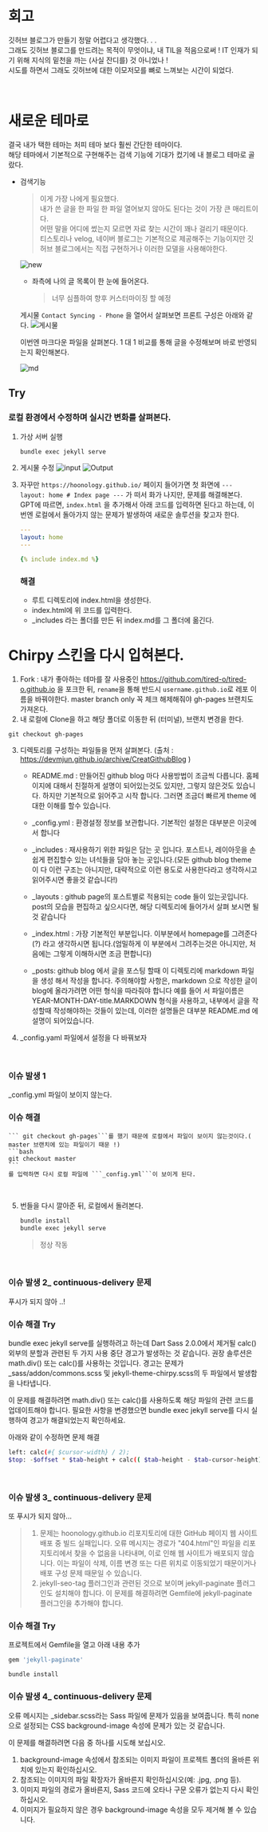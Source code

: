 # 회고
깃허브 블로그가 만들기 정말 어렵다고 생각했다. . .  
그래도 깃허브 블로그를 만드려는 목적이 무엇이냐, 내 TIL을 적음으로써 ! IT 인재가 되기 위해 지식의 밑천을 까는 (사실 잔디를) 것 아니었나 !  
시도를 하면서 그래도 깃허브에 대한 이모저모를 뼈로 느껴보는 시간이 되었다.  

<br>

# 새로운 테마로 
결국 내가 택한 테마는 처피 테마 보다 훨씬 간단한 테마이다.  
해당 테마에서 기본적으로 구현해주는 검색 기능에 기대가 컸기에 내 블로그 테마로 골랐다.
- 검색기능 
    > 이게 가장 나에게 필요했다.   
    내가 쓴 글을 한 파일 한 파일 열어보지 않아도 된다는 것이 가장 큰 매리트이다.  
    어떤 말을 어디에 썼는지 모르면 자료 찾는 시간이 꽤나 걸리기 때문이다.  
    티스토리나 velog, 네이버 블로그는 기본적으로 제공해주는 기능이지만 깃허브 블로그에서는 직접 구현하거나 이러한 모델을 사용해야한다.

    ![new](./assets/Newtheme.png)
    - 좌측에 나의 글 목록이 한 눈에 들어온다.
      > 너무 심플하여 향후 커스터마이징 할 예정


    게시물 ```Contact Syncing - Phone``` 을 열어서 살펴보면 프론트 구성은 아래와 같다.
    ![게시물](./assets/%EA%B2%8C%EC%8B%9C%EB%AC%BC.png)

    이번엔 마크다운 파일을 살펴본다. 1 대 1 비교를 통해 글을 수정해보며 바로 반영되는지 확인해본다. 

    ![md](./assets/md.png)

## Try

### 로컬 환경에서 수정하며 실시간 변화를 살펴본다.
1. 가상 서버 실행
    ```bash 
    bundle exec jekyll serve
    ```
2. 게시물 수정
    ![input](./assets/Input.png)
    ![Output](./assets/Output.png)
3. 자꾸만 ```https://hoonology.github.io/``` 페이지 들어가면 첫 화면에 
```--- layout: home # Index page ---``` 가 떠서 화가 나지만, 문제를 해결해본다.  
GPT에 따르면, ```index.html``` 을 추가해서 아래 코드를 입력하면 된다고 하는데, 이번엔 로컬에서 돌아가지 않는 문제가 발생하여 새로운 솔루션을 찾고자 한다.

    ```yaml
    ---
    layout: home
    ---

    {% include index.md %}
    ```
    ### 해결
    - 루트 디렉토리에 index.html을 생성한다.
    - index.html에 위 코드를 입력한다.
    - _includes 라는 폴더를 만든 뒤 index.md를 그 폴더에 옮긴다.


# Chirpy 스킨을 다시 입혀본다.
1. Fork : 내가 좋아하는 테마를 잘 사용중인 https://github.com/tired-o/tired-o.github.io 을 포크한 뒤, ```rename```을 통해 반드시 ```username.github.io```로 레포 이름을 바꿔야한다. master branch only 꼭 체크 해제해줘야 gh-pages 브랜치도 가져온다. 
2. 내 로컬에 Clone을 하고 해당 폴더로 이동한 뒤 (터미널), 브랜치 변경을 한다.
```bsah
git checkout gh-pages
```

3. 디렉토리를 구성하는 파일들을 먼저 살펴본다. (출처 : https://devmjun.github.io/archive/CreatGithubBlog )
    - README.md : 만들어진 github blog 마다 사용방법이 조금씩 다릅니다. 홈페이지에 대해서 친절하게 설명이 되어있는것도 있지만, 그렇지 않은것도 있습니다. 하지만 기본적으로 읽어주고 시작 합니다. 그러면 조금더 빠르게 theme 에 대한 이해를 할수 있습니다.

    - _config.yml : 환경설정 정보를 보관합니다. 기본적인 설정은 대부분은 이곳에서 합니다

    - _includes : 재사용하기 위한 파일은 담는 곳 입니다. 포스트나, 레이아웃을 손쉽게 편집할수 있는 녀석들을 담아 놓는 곳입니다.(모든 github blog theme 이 다 이런 구조는 아니지만, 대략적으로 이런 용도로 사용한다라고 생각하시고 읽어주시면 좋을것 같습니다!)

    - _layouts : github page의 포스트별로 적용되는 code 들이 있는곳입니다. post의 모습을 편집하고 싶으시다면, 해당 디렉토리에 들어가서 살펴 보시면 될것 같습니다

    - _index.html : 가장 기본적인 부분입니다. 이부분에서 homepage를 그려준다(?) 라고 생각하시면 됩니다.(엄밀하게 이 부분에서 그려주는것은 아니지만, 처음에는 그렇게 이해하시면 조금 편합니다)

    - _posts: github blog 에서 글을 포스팅 할때 이 디렉토리에 markdown 파일을 생성 해서 작성을 합니다. 주의해야할 사항은, markdown 으로 작성한 글이 blog에 올라가려면 어떤 형식을 따라줘야 합니다 예를 들어 서 파일이름은 YEAR-MONTH-DAY-title.MARKDOWN 형식을 사용하고, 내부에서 글을 작성할때 작성해야하는 것들이 있는데, 이러한 설명들은 대부분 README.md 에 설명이 되어있습니다.

4. _config.yaml 파일에서 설정을 다 바꿔보자

<br>

### 이슈 발생 1
_config.yml 파일이 보이지 않는다.
### 이슈 해결 
    ``` git checkout gh-pages```를 했기 때문에 로컬에서 파일이 보이지 않는것이다.( master 브랜치에 있는 파일이기 때문 !)
    ```bash
    git checkout master
    ```
    를 입력하면 다시 로컬 파일에 ```_config.yml```이 보이게 된다.  
<br>

5. 번들을 다시 깔아준 뒤, 로컬에서 돌려본다.
    ```bash
    bundle install
    bundle exec jekyll serve
    ```

    > 정상 작동  

<br>

### 이슈 발생 2_ continuous-delivery 문제
푸시가 되지 않아 ..!  

### 이슈 해결 Try
bundle exec jekyll serve를 실행하려고 하는데 Dart Sass 2.0.0에서 제거될 calc() 외부의 분할과 관련된 두 가지 사용 중단 경고가 발생하는 것 같습니다. 권장 솔루션은 math.div() 또는 calc()를 사용하는 것입니다. 경고는 문제가 _sass/addon/commons.scss 및 jekyll-theme-chirpy.scss의 두 파일에서 발생함을 나타냅니다.

이 문제를 해결하려면 math.div() 또는 calc()를 사용하도록 해당 파일의 관련 코드를 업데이트해야 합니다. 필요한 사항을 변경했으면 bundle exec jekyll serve를 다시 실행하여 경고가 해결되었는지 확인하세요.

아래와 같이 수정하면 문제 해결
```bash
left: calc(#{ $cursor-width} / 2);
$top: -$offset * $tab-height + calc(( $tab-height - $tab-cursor-height) / 2);
```

<br>

### 이슈 발생 3_ continuous-delivery 문제
또 푸시가 되지 않아...
> 1. 문제는 hoonology.github.io 리포지토리에 대한 GitHub 페이지 웹 사이트 배포 중 빌드 실패입니다. 오류 메시지는 경로가 "404.html"인 파일을 리포지토리에서 찾을 수 없음을 나타내며, 이로 인해 웹 사이트가 배포되지 않습니다. 이는 파일이 삭제, 이름 변경 또는 다른 위치로 이동되었기 때문이거나 배포 구성 문제 때문일 수 있습니다.  
> 2. jekyll-seo-tag 플러그인과 관련된 것으로 보이며 jekyll-paginate 플러그인도 설치해야 합니다. 이 문제를 해결하려면 Gemfile에 jekyll-paginate 플러그인을 추가해야 합니다.


### 이슈 해결 Try
프로젝트에서 Gemfile을 열고 아래 내용 추가 
```bash
gem 'jekyll-paginate'
```
```bash
bundle install
```


### 이슈 발생 4_ continuous-delivery 문제
오류 메시지는 _sidebar.scss라는 Sass 파일에 문제가 있음을 보여줍니다. 특히 none으로 설정되는 CSS background-image 속성에 문제가 있는 것 같습니다.


이 문제를 해결하려면 다음 중 하나를 시도해 보십시오.


1. background-image 속성에서 참조되는 이미지 파일이 프로젝트 폴더의 올바른 위치에 있는지 확인하십시오.
2. 참조되는 이미지의 파일 확장자가 올바른지 확인하십시오(예: .jpg, .png 등).
3. 이미지 파일의 경로가 올바른지, Sass 코드에 오타나 구문 오류가 없는지 다시 확인하십시오.
4. 이미지가 필요하지 않은 경우 background-image 속성을 모두 제거해 볼 수 있습니다.
